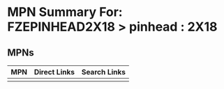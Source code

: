 



# MPN Summary For: FZEPINHEAD2X18 > pinhead : 2X18

## MPNs
  

|MPN|Direct Links|Search Links|
| :--- | :--- | :--- |
||||
